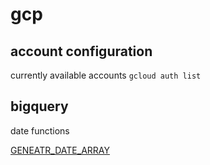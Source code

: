 # gcp

## account configuration

currently available accounts
`gcloud auth list`

## bigquery

date functions

[GENEATR_DATE_ARRAY](https://cloud.google.com/bigquery/docs/reference/standard-sql/array_functions#generate_date_array)


